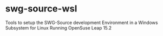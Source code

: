 # swg-source-wsl
Tools to setup the SWG-Source development Environment in a Windows Subsystem for Linux Running OpenSuse Leap 15.2
